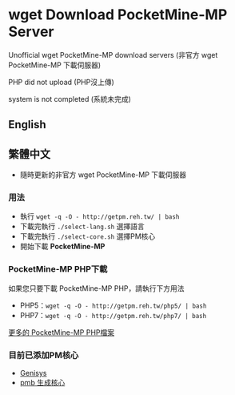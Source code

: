 # wget Download PocketMine-MP Server
Unofficial wget PocketMine-MP download servers (非官方 wget PocketMine-MP 下載伺服器)

PHP did not upload (PHP沒上傳)

system is not completed (系統未完成)

## English

## 繁體中文

* 隨時更新的非官方 wget PocketMine-MP 下載伺服器

### 用法
* 執行 `wget -q -O - http://getpm.reh.tw/ | bash`
* 下載完執行 `./select-lang.sh` 選擇語言
* 下載完執行 `./select-core.sh` 選擇PM核心
* 開始下載 **PocketMine-MP**

### PocketMine-MP PHP下載
如果您只要下載 PocketMine-MP PHP，請執行下方用法
* PHP5：`wget -q -O - http://getpm.reh.tw/php5/ | bash`
* PHP7：`wget -q -O - http://getpm.reh.tw/php7/ | bash`

[更多的 PocketMine-MP PHP檔案](http://getpm.reh.tw/PocketMine/PHP/)

### 目前已添加PM核心
* [Genisys](https://github.com/iTXTech/Genisys)
* [pmb 生成核心](http://pmt.mcpe.me/pmb/)
